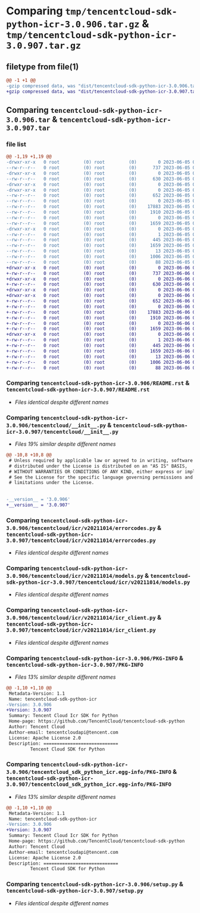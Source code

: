 # Comparing `tmp/tencentcloud-sdk-python-icr-3.0.906.tar.gz` & `tmp/tencentcloud-sdk-python-icr-3.0.907.tar.gz`

## filetype from file(1)

```diff
@@ -1 +1 @@
-gzip compressed data, was "dist/tencentcloud-sdk-python-icr-3.0.906.tar", last modified: Mon Jun  5 00:36:02 2023, max compression
+gzip compressed data, was "dist/tencentcloud-sdk-python-icr-3.0.907.tar", last modified: Tue Jun  6 02:28:19 2023, max compression
```

## Comparing `tencentcloud-sdk-python-icr-3.0.906.tar` & `tencentcloud-sdk-python-icr-3.0.907.tar`

### file list

```diff
@@ -1,19 +1,19 @@
-drwxr-xr-x   0 root         (0) root         (0)        0 2023-06-05 00:36:02.000000 tencentcloud-sdk-python-icr-3.0.906/
--rw-r--r--   0 root         (0) root         (0)      737 2023-06-05 00:36:02.000000 tencentcloud-sdk-python-icr-3.0.906/README.rst
-drwxr-xr-x   0 root         (0) root         (0)        0 2023-06-05 00:36:02.000000 tencentcloud-sdk-python-icr-3.0.906/tencentcloud/
--rw-r--r--   0 root         (0) root         (0)      630 2023-06-05 00:36:02.000000 tencentcloud-sdk-python-icr-3.0.906/tencentcloud/__init__.py
-drwxr-xr-x   0 root         (0) root         (0)        0 2023-06-05 00:36:02.000000 tencentcloud-sdk-python-icr-3.0.906/tencentcloud/icr/
-drwxr-xr-x   0 root         (0) root         (0)        0 2023-06-05 00:36:02.000000 tencentcloud-sdk-python-icr-3.0.906/tencentcloud/icr/v20211014/
--rw-r--r--   0 root         (0) root         (0)      652 2023-06-05 00:36:02.000000 tencentcloud-sdk-python-icr-3.0.906/tencentcloud/icr/v20211014/errorcodes.py
--rw-r--r--   0 root         (0) root         (0)        0 2023-06-05 00:36:02.000000 tencentcloud-sdk-python-icr-3.0.906/tencentcloud/icr/v20211014/__init__.py
--rw-r--r--   0 root         (0) root         (0)    17883 2023-06-05 00:36:02.000000 tencentcloud-sdk-python-icr-3.0.906/tencentcloud/icr/v20211014/models.py
--rw-r--r--   0 root         (0) root         (0)     1910 2023-06-05 00:36:02.000000 tencentcloud-sdk-python-icr-3.0.906/tencentcloud/icr/v20211014/icr_client.py
--rw-r--r--   0 root         (0) root         (0)        0 2023-06-05 00:36:02.000000 tencentcloud-sdk-python-icr-3.0.906/tencentcloud/icr/__init__.py
--rw-r--r--   0 root         (0) root         (0)     1659 2023-06-05 00:36:02.000000 tencentcloud-sdk-python-icr-3.0.906/PKG-INFO
-drwxr-xr-x   0 root         (0) root         (0)        0 2023-06-05 00:36:02.000000 tencentcloud-sdk-python-icr-3.0.906/tencentcloud_sdk_python_icr.egg-info/
--rw-r--r--   0 root         (0) root         (0)        1 2023-06-05 00:36:02.000000 tencentcloud-sdk-python-icr-3.0.906/tencentcloud_sdk_python_icr.egg-info/dependency_links.txt
--rw-r--r--   0 root         (0) root         (0)      445 2023-06-05 00:36:02.000000 tencentcloud-sdk-python-icr-3.0.906/tencentcloud_sdk_python_icr.egg-info/SOURCES.txt
--rw-r--r--   0 root         (0) root         (0)     1659 2023-06-05 00:36:02.000000 tencentcloud-sdk-python-icr-3.0.906/tencentcloud_sdk_python_icr.egg-info/PKG-INFO
--rw-r--r--   0 root         (0) root         (0)       13 2023-06-05 00:36:02.000000 tencentcloud-sdk-python-icr-3.0.906/tencentcloud_sdk_python_icr.egg-info/top_level.txt
--rw-r--r--   0 root         (0) root         (0)     1006 2023-06-05 00:36:02.000000 tencentcloud-sdk-python-icr-3.0.906/setup.py
--rw-r--r--   0 root         (0) root         (0)       88 2023-06-05 00:36:02.000000 tencentcloud-sdk-python-icr-3.0.906/setup.cfg
+drwxr-xr-x   0 root         (0) root         (0)        0 2023-06-06 02:28:19.000000 tencentcloud-sdk-python-icr-3.0.907/
+-rw-r--r--   0 root         (0) root         (0)      737 2023-06-06 02:28:19.000000 tencentcloud-sdk-python-icr-3.0.907/README.rst
+drwxr-xr-x   0 root         (0) root         (0)        0 2023-06-06 02:28:19.000000 tencentcloud-sdk-python-icr-3.0.907/tencentcloud/
+-rw-r--r--   0 root         (0) root         (0)      630 2023-06-06 02:28:19.000000 tencentcloud-sdk-python-icr-3.0.907/tencentcloud/__init__.py
+drwxr-xr-x   0 root         (0) root         (0)        0 2023-06-06 02:28:19.000000 tencentcloud-sdk-python-icr-3.0.907/tencentcloud/icr/
+drwxr-xr-x   0 root         (0) root         (0)        0 2023-06-06 02:28:19.000000 tencentcloud-sdk-python-icr-3.0.907/tencentcloud/icr/v20211014/
+-rw-r--r--   0 root         (0) root         (0)      652 2023-06-06 02:28:19.000000 tencentcloud-sdk-python-icr-3.0.907/tencentcloud/icr/v20211014/errorcodes.py
+-rw-r--r--   0 root         (0) root         (0)        0 2023-06-06 02:28:19.000000 tencentcloud-sdk-python-icr-3.0.907/tencentcloud/icr/v20211014/__init__.py
+-rw-r--r--   0 root         (0) root         (0)    17883 2023-06-06 02:28:19.000000 tencentcloud-sdk-python-icr-3.0.907/tencentcloud/icr/v20211014/models.py
+-rw-r--r--   0 root         (0) root         (0)     1910 2023-06-06 02:28:19.000000 tencentcloud-sdk-python-icr-3.0.907/tencentcloud/icr/v20211014/icr_client.py
+-rw-r--r--   0 root         (0) root         (0)        0 2023-06-06 02:28:19.000000 tencentcloud-sdk-python-icr-3.0.907/tencentcloud/icr/__init__.py
+-rw-r--r--   0 root         (0) root         (0)     1659 2023-06-06 02:28:19.000000 tencentcloud-sdk-python-icr-3.0.907/PKG-INFO
+drwxr-xr-x   0 root         (0) root         (0)        0 2023-06-06 02:28:19.000000 tencentcloud-sdk-python-icr-3.0.907/tencentcloud_sdk_python_icr.egg-info/
+-rw-r--r--   0 root         (0) root         (0)        1 2023-06-06 02:28:19.000000 tencentcloud-sdk-python-icr-3.0.907/tencentcloud_sdk_python_icr.egg-info/dependency_links.txt
+-rw-r--r--   0 root         (0) root         (0)      445 2023-06-06 02:28:19.000000 tencentcloud-sdk-python-icr-3.0.907/tencentcloud_sdk_python_icr.egg-info/SOURCES.txt
+-rw-r--r--   0 root         (0) root         (0)     1659 2023-06-06 02:28:19.000000 tencentcloud-sdk-python-icr-3.0.907/tencentcloud_sdk_python_icr.egg-info/PKG-INFO
+-rw-r--r--   0 root         (0) root         (0)       13 2023-06-06 02:28:19.000000 tencentcloud-sdk-python-icr-3.0.907/tencentcloud_sdk_python_icr.egg-info/top_level.txt
+-rw-r--r--   0 root         (0) root         (0)     1006 2023-06-06 02:28:19.000000 tencentcloud-sdk-python-icr-3.0.907/setup.py
+-rw-r--r--   0 root         (0) root         (0)       88 2023-06-06 02:28:19.000000 tencentcloud-sdk-python-icr-3.0.907/setup.cfg
```

### Comparing `tencentcloud-sdk-python-icr-3.0.906/README.rst` & `tencentcloud-sdk-python-icr-3.0.907/README.rst`

 * *Files identical despite different names*

### Comparing `tencentcloud-sdk-python-icr-3.0.906/tencentcloud/__init__.py` & `tencentcloud-sdk-python-icr-3.0.907/tencentcloud/__init__.py`

 * *Files 19% similar despite different names*

```diff
@@ -10,8 +10,8 @@
 # Unless required by applicable law or agreed to in writing, software
 # distributed under the License is distributed on an "AS IS" BASIS,
 # WITHOUT WARRANTIES OR CONDITIONS OF ANY KIND, either express or implied.
 # See the License for the specific language governing permissions and
 # limitations under the License.
 
 
-__version__ = '3.0.906'
+__version__ = '3.0.907'
```

### Comparing `tencentcloud-sdk-python-icr-3.0.906/tencentcloud/icr/v20211014/errorcodes.py` & `tencentcloud-sdk-python-icr-3.0.907/tencentcloud/icr/v20211014/errorcodes.py`

 * *Files identical despite different names*

### Comparing `tencentcloud-sdk-python-icr-3.0.906/tencentcloud/icr/v20211014/models.py` & `tencentcloud-sdk-python-icr-3.0.907/tencentcloud/icr/v20211014/models.py`

 * *Files identical despite different names*

### Comparing `tencentcloud-sdk-python-icr-3.0.906/tencentcloud/icr/v20211014/icr_client.py` & `tencentcloud-sdk-python-icr-3.0.907/tencentcloud/icr/v20211014/icr_client.py`

 * *Files identical despite different names*

### Comparing `tencentcloud-sdk-python-icr-3.0.906/PKG-INFO` & `tencentcloud-sdk-python-icr-3.0.907/PKG-INFO`

 * *Files 13% similar despite different names*

```diff
@@ -1,10 +1,10 @@
 Metadata-Version: 1.1
 Name: tencentcloud-sdk-python-icr
-Version: 3.0.906
+Version: 3.0.907
 Summary: Tencent Cloud Icr SDK for Python
 Home-page: https://github.com/TencentCloud/tencentcloud-sdk-python
 Author: Tencent Cloud
 Author-email: tencentcloudapi@tencent.com
 License: Apache License 2.0
 Description: ============================
         Tencent Cloud SDK for Python
```

### Comparing `tencentcloud-sdk-python-icr-3.0.906/tencentcloud_sdk_python_icr.egg-info/PKG-INFO` & `tencentcloud-sdk-python-icr-3.0.907/tencentcloud_sdk_python_icr.egg-info/PKG-INFO`

 * *Files 13% similar despite different names*

```diff
@@ -1,10 +1,10 @@
 Metadata-Version: 1.1
 Name: tencentcloud-sdk-python-icr
-Version: 3.0.906
+Version: 3.0.907
 Summary: Tencent Cloud Icr SDK for Python
 Home-page: https://github.com/TencentCloud/tencentcloud-sdk-python
 Author: Tencent Cloud
 Author-email: tencentcloudapi@tencent.com
 License: Apache License 2.0
 Description: ============================
         Tencent Cloud SDK for Python
```

### Comparing `tencentcloud-sdk-python-icr-3.0.906/setup.py` & `tencentcloud-sdk-python-icr-3.0.907/setup.py`

 * *Files identical despite different names*

